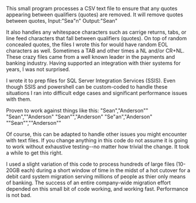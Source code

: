 This small program processes a CSV text file to ensure that any quotes appearing between qualifiers (quotes) are removed.
It will remove quotes between quotes, Input:"Sea"n"  Output:"Sean"

It also handles any whitespace characters such as carrige returns, tabs, or line feed characters that fall between qualifiers (quotes).
On top of random concealed quotes, the files I wrote this for would have random EOL characters as well. Sometimes a TAB and other times a NL and/or CR+NL. These crazy files came from a well known leader in the payments and banking industry. Having supported an integration with thier systems for years, I was not surprised.

I wrote it to prep files for SQL Server Integration Services (SSIS). Even though SSIS and powershell can be custom-coded to handle these situations I ran into difficult edge cases and significant performance issues with them.

Proven to work against things like this:
"Sean","Anderson""
"Sean",""Anderson"
"Sean"","Anderson"
"Se"an","Anderson"
""Sean"",""Anderson""

Of course, this can be adapted to handle other issues you might encounter with text files. If you change anything in this code do not assume it is going to work without exhaustive testing--no matter how trivial the change. It took a while to get this right.

I used a slight variation of this code to process hundreds of large files (10-20GB each) during a short window of time in the midst of a hot cutover for a debit card system migration serving millions of people as thier only means of banking. The success of an entire company-wide migration effort depended on this small bit of code working, and working fast. Performance is not bad.
